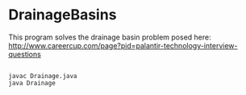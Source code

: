 DrainageBasins
==============

This program solves the drainage basin problem posed here:
http://www.careercup.com/page?pid=palantir-technology-interview-questions

<code>
javac Drainage.java
java Drainage
</code>
